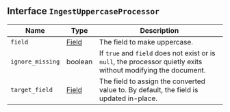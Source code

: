 ## Interface `IngestUppercaseProcessor`

| Name | Type | Description |
| - | - | - |
| `field` | [Field](./Field.md) | The field to make uppercase. |
| `ignore_missing` | boolean | If `true` and `field` does not exist or is `null`, the processor quietly exits without modifying the document. |
| `target_field` | [Field](./Field.md) | The field to assign the converted value to. By default, the field is updated in-place. |
